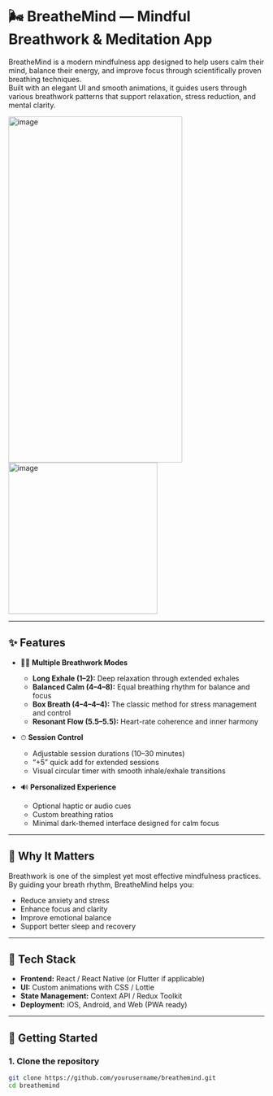 # 🌬️ BreatheMind — Mindful Breathwork & Meditation App

BreatheMind is a modern mindfulness app designed to help users calm their mind, balance their energy, and improve focus through scientifically proven breathing techniques.  
Built with an elegant UI and smooth animations, it guides users through various breathwork patterns that support relaxation, stress reduction, and mental clarity.

<img width="342" height="681" alt="image" src="https://github.com/user-attachments/assets/c7110916-5c1f-4527-a805-c5a213441e6b" />
<img width="293" height="298" alt="image" src="https://github.com/user-attachments/assets/fe929051-be04-4fa6-bf8f-71503ef479db" />

---

## ✨ Features

- 🧘‍♀️ **Multiple Breathwork Modes**
  - **Long Exhale (1–2):** Deep relaxation through extended exhales  
  - **Balanced Calm (4–4–8):** Equal breathing rhythm for balance and focus  
  - **Box Breath (4–4–4–4):** The classic method for stress management and control  
  - **Resonant Flow (5.5–5.5):** Heart-rate coherence and inner harmony  

- ⏱ **Session Control**
  - Adjustable session durations (10–30 minutes)
  - “+5” quick add for extended sessions
  - Visual circular timer with smooth inhale/exhale transitions

- 🔊 **Personalized Experience**
  - Optional haptic or audio cues
  - Custom breathing ratios
  - Minimal dark-themed interface designed for calm focus

---

## 🧠 Why It Matters

Breathwork is one of the simplest yet most effective mindfulness practices.  
By guiding your breath rhythm, BreatheMind helps you:
- Reduce anxiety and stress
- Enhance focus and clarity
- Improve emotional balance
- Support better sleep and recovery

---

## 🚀 Tech Stack

- **Frontend:** React / React Native (or Flutter if applicable)
- **UI:** Custom animations with CSS / Lottie
- **State Management:** Context API / Redux Toolkit
- **Deployment:** iOS, Android, and Web (PWA ready)

---

## 🧩 Getting Started

### 1. Clone the repository
```bash
git clone https://github.com/yourusername/breathemind.git
cd breathemind
